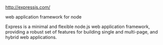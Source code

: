 http://expressjs.com/

web application framework for node

Express is a minimal and flexible node.js web application framework, providing a robust set of features for building single and multi-page, and hybrid web applications.
